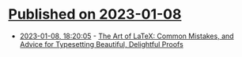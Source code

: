 # [Published on 2023-01-08](index.md)

* [2023-01-08, 18:20:05](https://lobste.rs/s/fgkaxs/art_latex_common_mistakes_advice_for) - [The Art of LaTeX: Common Mistakes, and Advice for Typesetting Beautiful, Delightful Proofs](https://fanpu.io/blog/2023/latex-tips/)

